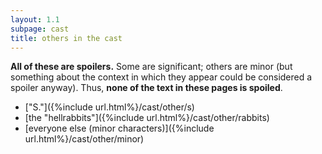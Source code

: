 ```yaml
---
layout: 1.1
subpage: cast
title: others in the cast
---
```

**All of these are spoilers.** Some are significant; others are minor (but something about the context in which they appear could be considered a spoiler anyway). Thus, **none of the text in these pages is spoiled**.

- <span class="spoiler">["S."]({%include url.html%}/cast/other/s)</span>
- <span class="spoiler">[the "hellrabbits"]({%include url.html%}/cast/other/rabbits)</span>
- [everyone else (minor characters)]({%include url.html%}/cast/other/minor)